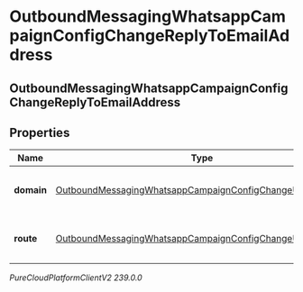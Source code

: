# OutboundMessagingWhatsappCampaignConfigChangeReplyToEmailAddress

## OutboundMessagingWhatsappCampaignConfigChangeReplyToEmailAddress

## Properties

|Name | Type | Description | Notes|
|------------ | ------------- | ------------- | -------------|
| **domain** | [OutboundMessagingWhatsappCampaignConfigChangeUriReference](OutboundMessagingWhatsappCampaignConfigChangeUriReference) | A UriReference for a resource | [optional] |
| **route** | [OutboundMessagingWhatsappCampaignConfigChangeUriReference](OutboundMessagingWhatsappCampaignConfigChangeUriReference) | A UriReference for a resource | [optional] |



_PureCloudPlatformClientV2 239.0.0_
